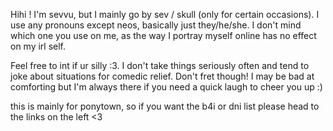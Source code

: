 Hihi ! 
I'm sevvu, but I mainly go by sev / skull (only for certain occasions).
I use any pronouns except neos, basically just they/he/she. I don't mind which one you use on me, as the way I portray myself online has no effect on my irl self.

Feel free to int if ur silly :3. I don't take things seriously often and tend to joke about situations for comedic relief. Don't fret though! I may be bad at comforting but I'm always there if you need a quick laugh to cheer you up :)

this is mainly for ponytown, so if you want the b4i or dni list please head to the links on the left <3
<!---
sevvu/sevvu is a ✨ special ✨ repository because its `README.md` (this file) appears on your GitHub profile.
You can click the Preview link to take a look at your changes.
--->
